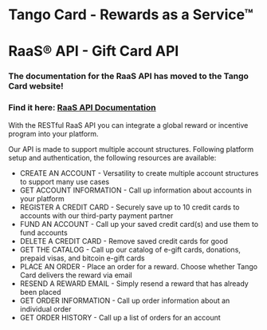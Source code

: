 # Tango Card - Rewards as a Service&trade;

# RaaS&reg; API - Gift Card API

### The documentation for the RaaS API has moved to the Tango Card website!


### Find it here: [RaaS API Documentation](https://www.tangocard.com/docs/raas-api/)


With the RESTful RaaS API you can integrate a global reward or incentive program into your platform. 

Our API is made to support multiple account structures. Following platform setup and authentication, the following resources are available:

* CREATE AN ACCOUNT - Versatility to create multiple account structures to support many use cases
* GET ACCOUNT INFORMATION - Call up information about accounts in your platform
* REGISTER A CREDIT CARD - Securely save up to 10 credit cards to accounts with our third-party payment partner
* FUND AN ACCOUNT - Call up your saved credit card(s) and use them to fund accounts
* DELETE A CREDIT CARD - Remove saved credit cards for good
* GET THE CATALOG - Call up our catalog of e-gift cards, donations, prepaid visas, and bitcoin e-gift cards
* PLACE AN ORDER - Place an order for a reward. Choose whether Tango Card delivers the reward via email
* RESEND A REWARD EMAIL - Simply resend a reward that has already been placed
* GET ORDER INFORMATION - Call up order information about an individual order
* GET ORDER HISTORY - Call up a list of orders for an account
